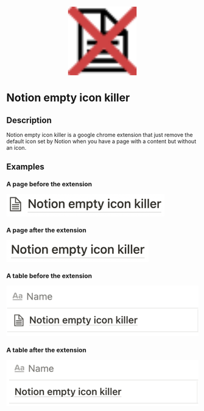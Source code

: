 <p align="center">
  <img
    src="https://raw.githubusercontent.com/dylandoamaral/notion-empty-icon-killer/main/assets/icon.svg"
    alt="Notion empty icon killer"
    width="180"
  />
</p>

<p align="center">
  <h1>Notion empty icon killer</h1>
</p>

## Description

Notion empty icon killer is a google chrome extension that just remove the default icon set by Notion when you have a page with a content but without an icon.

## Examples

### A page before the extension

![Page with icon](https://raw.githubusercontent.com/dylandoamaral/notion-empty-icon-killer/main/assets/page_with_icon.png)

### A page after the extension

![Page without icon](https://raw.githubusercontent.com/dylandoamaral/notion-empty-icon-killer/main/assets/page_without_icon.png)

### A table before the extension

![Database with icon](https://raw.githubusercontent.com/dylandoamaral/notion-empty-icon-killer/main/assets/database_with_icon.png)

### A table after the extension

![Database without icon](https://raw.githubusercontent.com/dylandoamaral/notion-empty-icon-killer/main/assets/database_without_icon.png)
